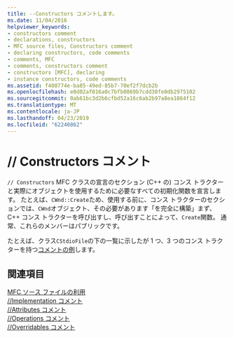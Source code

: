 ```yaml
---
title: --Constructors コメントします。
ms.date: 11/04/2016
helpviewer_keywords:
- constructors comment
- declarations, constructors
- MFC source files, Constructors comment
- declaring constructors, code comments
- comments, MFC
- comments, constructors comment
- constructors [MFC], declaring
- instance constructors, code comments
ms.assetid: f400774e-ba85-49ed-85b7-70ef2f7dcb2b
ms.openlocfilehash: e0d02af016a0c7bfb0869b7cdd30fe0db2975102
ms.sourcegitcommit: 0ab61bc3d2b6cfbd52a16c6ab2b97a8ea1864f12
ms.translationtype: MT
ms.contentlocale: ja-JP
ms.lasthandoff: 04/23/2019
ms.locfileid: "62240862"
---
```

# <a name="-constructors-comment"></a>// Constructors コメント

`// Constructors` MFC クラスの宣言のセクション (C++ の) コンス トラクターと実際にオブジェクトを使用するために必要なすべての初期化関数を宣言します。 たとえば、`CWnd::Create`ため、使用する前に、コンス トラクターのセクションでは、`CWnd`オブジェクト、その必要があります「を完全に構築」まず、C++ コンス トラクターを呼び出すし、呼び出すことによって、`Create`関数。 通常、これらのメンバーはパブリックです。

たとえば、クラス`CStdioFile`の下の一覧に示したが 1 つ、3 つのコンス トラクターを持つ[コメントの例](../mfc/an-example-of-the-comments.md)します。

## <a name="see-also"></a>関連項目

[MFC ソース ファイルの利用](../mfc/using-the-mfc-source-files.md)<br/>
[//Implementation コメント](../mfc/decrement-implementation-comment.md)<br/>
[//Attributes コメント](../mfc/decrement-attributes-comment.md)<br/>
[//Operations コメント](../mfc/decrement-operations-comment.md)<br/>
[//Overridables コメント](../mfc/decrement-overridables-comment.md)
